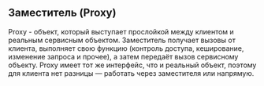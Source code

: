 ## Заместитель (Proxy)

Proxy - объект, который выступает прослойкой между клиентом и реальным сервисным объектом. Заместитель получает вызовы от клиента, выполняет свою функцию (контроль доступа, кеширование, изменение запроса и прочее), а затем передаёт вызов сервисному объекту. Proxy имеет тот же интерфейс, что и реальный объект, поэтому для клиента нет разницы — работать через заместителя или напрямую.